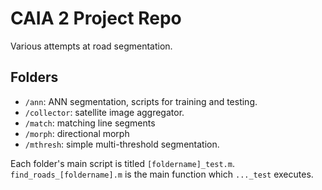 # CAIA 2 Project Repo

Various attempts at road segmentation.

## Folders

- `/ann`: ANN segmentation, scripts for training and testing.
- `/collector`: satellite image aggregator.
- `/match`: matching line segments
- `/morph`: directional morph
- `/mthresh`: simple multi-threshold segmentation.

Each folder's main script is titled `[foldername]_test.m`. `find_roads_[foldername].m` is the main function which `..._test` executes.